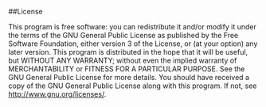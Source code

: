 ##License

This program is free software: you can redistribute it and/or modify it under the terms of the GNU General Public
License as published by the Free Software Foundation, either version 3 of the License, or (at your option) any later
version. This program is distributed in the hope that it will be useful, but WITHOUT ANY WARRANTY; without even the
implied warranty of MERCHANTABILITY or FITNESS FOR A PARTICULAR PURPOSE. See the GNU General Public License for more
details. You should have received a copy of the GNU General Public License along with this program. If not, see
<http://www.gnu.org/licenses/>.
